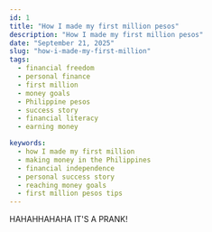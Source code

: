 ```yaml
---
id: 1
title: "How I made my first million pesos"
description: "How I made my first million pesos"
date: "September 21, 2025"
slug: "how-i-made-my-first-million"
tags:
  - financial freedom
  - personal finance
  - first million
  - money goals
  - Philippine pesos
  - success story
  - financial literacy
  - earning money

keywords:
  - how I made my first million
  - making money in the Philippines
  - financial independence
  - personal success story
  - reaching money goals
  - first million pesos tips
---
```


HAHAHHAHAHA IT'S A PRANK!
